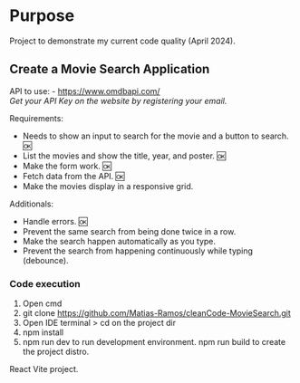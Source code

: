 # Purpose 
Project to demonstrate my current code quality (April 2024).

## Create a Movie Search Application
API to use: - https://www.omdbapi.com/  
_Get your API Key on the website by registering your email._

Requirements:

- Needs to show an input to search for the movie and a button to search. 🆗
- List the movies and show the title, year, and poster. 🆗
- Make the form work. 🆗
- Fetch data from the API. 🆗
- Make the movies display in a responsive grid.

Additionals:
- Handle errors. 🆗
- Prevent the same search from being done twice in a row.
- Make the search happen automatically as you type.
- Prevent the search from happening continuously while typing (debounce).

### Code execution 
1. Open cmd
2. git clone https://github.com/Matias-Ramos/cleanCode-MovieSearch.git
3. Open IDE terminal > cd on the project dir
4. npm install
5. npm run dev to run development environment. npm run build to create the project distro.

React Vite project.